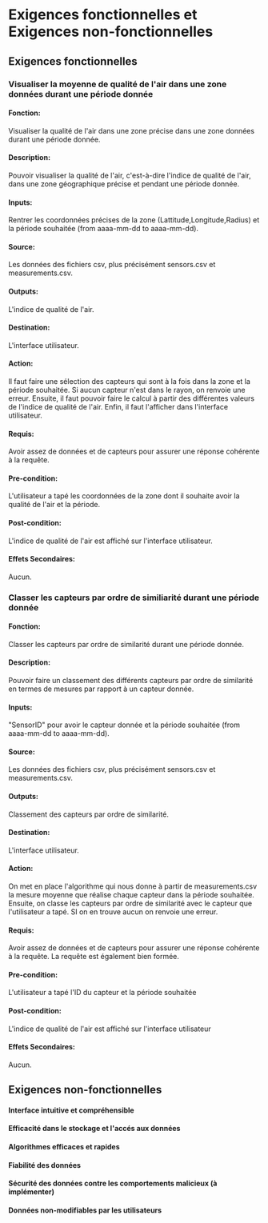 # Exigences fonctionnelles et Exigences non-fonctionnelles

## Exigences fonctionnelles


### Visualiser la moyenne de qualité de l'air dans une zone données durant une période donnée

#### Fonction:

Visualiser la qualité de l'air dans une zone précise dans une zone données durant une période donnée.

#### Description:

Pouvoir visualiser la qualité de l'air, c'est-à-dire l'indice de qualité de l'air, dans une zone géographique précise et pendant une période donnée.

#### Inputs:

Rentrer les coordonnées précises de la zone (Lattitude,Longitude,Radius) et la période souhaitée (from aaaa-mm-dd to aaaa-mm-dd).

#### Source:

Les données des fichiers csv, plus précisément sensors.csv et measurements.csv.

#### Outputs:

L'indice de qualité de l'air.

#### Destination:

L'interface utilisateur.

#### Action:

Il faut faire une sélection des capteurs qui sont à la fois dans la zone et la période souhaitée. Si aucun capteur n'est dans le rayon, on renvoie une erreur. Ensuite, il faut pouvoir faire le calcul à partir des différentes valeurs de l'indice de qualité de l'air. Enfin, il faut l'afficher dans l'interface utilisateur.

#### Requis:

Avoir assez de données et de capteurs pour assurer une réponse cohérente à la requête.

#### Pre-condition:

L'utilisateur a tapé les coordonnées de la zone dont il souhaite avoir la qualité de l'air et la période.

#### Post-condition:

L'indice de qualité de l'air est affiché sur l'interface utilisateur.

#### Effets Secondaires:

Aucun.

### Classer les capteurs par ordre de similiarité durant une période donnée

#### Fonction:

Classer les capteurs par ordre de similarité durant une période donnée.

#### Description:

Pouvoir faire un classement des différents capteurs par ordre de similarité en termes de mesures par rapport à un capteur donnée. 

#### Inputs:

"SensorID" pour avoir le capteur donnée et la période souhaitée (from aaaa-mm-dd to aaaa-mm-dd).

#### Source:

Les données des fichiers csv, plus précisément sensors.csv et measurements.csv.

#### Outputs:

Classement des capteurs par ordre de similarité. 

#### Destination:

L'interface utilisateur.

#### Action:

On met en place l'algorithme qui nous donne à partir de measurements.csv la mesure moyenne que réalise chaque capteur dans la période souhaitée. Ensuite, on classe les capteurs par ordre de similarité avec le capteur que l'utilisateur a tapé. SI on en trouve aucun on renvoie une erreur.

#### Requis:

Avoir assez de données et de capteurs pour assurer une réponse cohérente à la requête. La requête est également bien formée.

#### Pre-condition:

L'utilisateur a tapé l'ID du capteur et la période souhaitée

#### Post-condition:

L'indice de qualité de l'air est affiché sur l'interface utilisateur

#### Effets Secondaires:

Aucun.



## Exigences non-fonctionnelles

#### Interface intuitive et compréhensible
#### Efficacité dans le stockage et l'accés aux données

#### Algorithmes efficaces et rapides

#### Fiabilité des données
#### Sécurité des données contre les comportements malicieux (à implémenter)
#### Données non-modifiables par les utilisateurs


